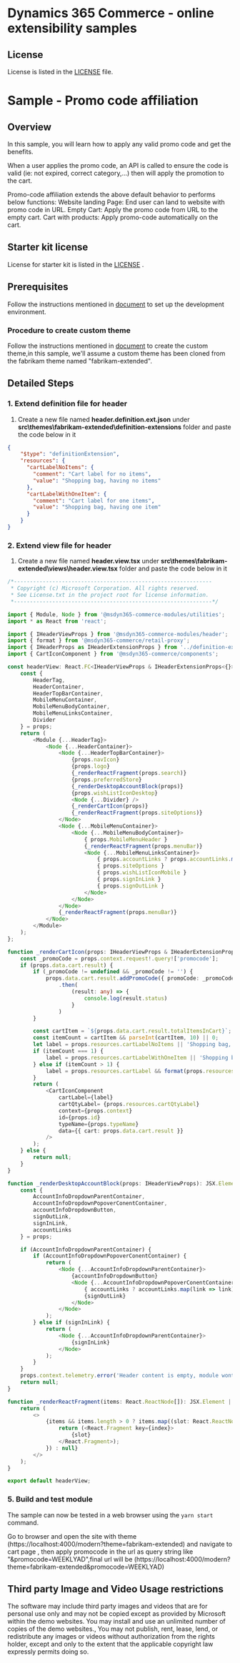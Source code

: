 # Dynamics 365 Commerce - online extensibility samples

## License
License is listed in the [LICENSE](./LICENSE) file.

# Sample - Promo code affiliation

## Overview
In this sample, you will learn how to apply any valid promo code and get the benefits.

When a user applies the promo code, an API is called to ensure the code is valid (ie: not expired, correct category,...) then will apply the promotion to the cart.

Promo-code affiliation extends the above default behavior to performs below functions:
Website landing Page: End user can land to website with promo code in URL.
Empty Cart: Apply the promo code from URL to the empty cart.
Cart with products: Apply promo-code automatically on the cart.

## Starter kit license
License for starter kit is listed in the [LICENSE](./module-library/LICENSE) .

## Prerequisites
Follow the instructions mentioned in [document](https://docs.microsoft.com/en-us/dynamics365/commerce/e-commerce-extensibility/setup-dev-environment) to set up the development environment.

### Procedure to create custom theme
Follow the instructions mentioned in [document](https://docs.microsoft.com/en-us/dynamics365/commerce/e-commerce-extensibility/create-theme) to create the custom theme,in this sample, we'll assume a custom theme has been cloned from the fabrikam theme named "fabrikam-extended".

## Detailed Steps
### 1. Extend definition file for header
1. Create a new file named **header.definition.ext.json** under **src\themes\fabrikam-extended\definition-extensions** folder and paste the code below in it

```json
{
    "$type": "definitionExtension",
    "resources": {
      "cartLabelNoItems": {
        "comment": "Cart label for no items",
        "value": "Shopping bag, having no items"
      },
      "cartLabelWithOneItem": {
        "comment": "Cart label for one items",
        "value": "Shopping bag, having one item"
      }
    }
}
```

### 2. Extend view file for header
1. Create a new file named **header.view.tsx** under **src\themes\fabrikam-extended\views\header.view.tsx** folder and paste the code below in it

```typescript
/*--------------------------------------------------------------
 * Copyright (c) Microsoft Corporation. All rights reserved.
 * See License.txt in the project root for license information.
 *--------------------------------------------------------------*/

import { Module, Node } from '@msdyn365-commerce-modules/utilities';
import * as React from 'react';

import { IHeaderViewProps } from '@msdyn365-commerce-modules/header';
import { format } from '@msdyn365-commerce/retail-proxy';
import { IHeaderProps as IHeaderExtensionProps } from '../definition-extensions/header.ext.props.autogenerated';
import { CartIconComponent } from '@msdyn365-commerce/components';

const headerView: React.FC<IHeaderViewProps & IHeaderExtensionProps<{}>> = props => {
    const {
        HeaderTag,
        HeaderContainer,
        HeaderTopBarContainer,
        MobileMenuContainer,
        MobileMenuBodyContainer,
        MobileMenuLinksContainer,
        Divider
    } = props;
    return (
        <Module {...HeaderTag}>
            <Node {...HeaderContainer}>
                <Node {...HeaderTopBarContainer}>
                    {props.navIcon}
                    {props.logo}
                    {_renderReactFragment(props.search)}
                    {props.preferredStore}
                    {_renderDesktopAccountBlock(props)}
                    {props.wishListIconDesktop}
                    <Node {...Divider} />
                    {_renderCartIcon(props)}
                    {_renderReactFragment(props.siteOptions)}
                </Node>
                <Node {...MobileMenuContainer}>
                    <Node {...MobileMenuBodyContainer}>
                        { props.MobileMenuHeader }
                        {_renderReactFragment(props.menuBar)}
                        <Node {...MobileMenuLinksContainer}>
                            { props.accountLinks ? props.accountLinks.map(link => link) : false }
                            { props.siteOptions }
                            { props.wishListIconMobile }
                            { props.signInLink }
                            { props.signOutLink }
                        </Node>
                    </Node>
                </Node>
                {_renderReactFragment(props.menuBar)}
            </Node>
        </Module>
    );
};

function _renderCartIcon(props: IHeaderViewProps & IHeaderExtensionProps<{}>): JSX.Element | null {
    const _promoCode = props.context.request!.query!['promocode'];
    if (props.data.cart.result) {
        if (_promoCode != undefined && _promoCode != '') {
            props.data.cart.result.addPromoCode({ promoCode: _promoCode })
                .then(
                    (result: any) => {
                        console.log(result.status)
                    }
                )
        }

        const cartItem = `${props.data.cart.result.totalItemsInCart}`;
        const itemCount = cartItem && parseInt(cartItem, 10) || 0;
        let label = props.resources.cartLabelNoItems || 'Shopping bag, having no items';
        if (itemCount === 1) {
            label = props.resources.cartLabelWithOneItem || 'Shopping bag, having one item';
        } else if (itemCount > 1) {
            label = props.resources.cartLabel && format(props.resources.cartLabel, cartItem) || `Shopping bag, having ${itemCount} items`;
        }
        return (
            <CartIconComponent
                cartLabel={label}
                cartQtyLabel= {props.resources.cartQtyLabel}
                context={props.context}
                id={props.id}
                typeName={props.typeName}
                data={{ cart: props.data.cart.result }}
            />
        );
    } else {
        return null;
    }
}

function _renderDesktopAccountBlock(props: IHeaderViewProps): JSX.Element | null {
    const {
        AccountInfoDropdownParentContainer,
        AccountInfoDropdownPopoverConentContainer,
        accountInfoDropdownButton,
        signOutLink,
        signInLink,
        accountLinks
    } = props;

    if (AccountInfoDropdownParentContainer) {
        if (AccountInfoDropdownPopoverConentContainer) {
            return (
                <Node {...AccountInfoDropdownParentContainer}>
                    {accountInfoDropdownButton}
                    <Node {...AccountInfoDropdownPopoverConentContainer}>
                        { accountLinks ? accountLinks.map(link => link) : false }
                        {signOutLink}
                    </Node>
                </Node>
            );
        } else if (signInLink) {
            return (
                <Node {...AccountInfoDropdownParentContainer}>
                    {signInLink}
                </Node>
            );
        }
    }
    props.context.telemetry.error('Header content is empty, module wont render.');
    return null;
}

function _renderReactFragment(items: React.ReactNode[]): JSX.Element | null {
    return (
        <>
            {items && items.length > 0 ? items.map((slot: React.ReactNode, index: number) => {
                return (<React.Fragment key={index}>
                    {slot}
                </React.Fragment>);
            }) : null}
        </>
    );
}

export default headerView;
```

### 5. Build and test module

The sample can now be tested in a web browser using the ```yarn start``` command.

Go to browser and open the site with theme (https://localhost:4000/modern?theme=fabrikam-extended) and navigate to cart page , then apply promocode in the url as query string like "&promocode=WEEKLYAD",final url will be (https://localhost:4000/modern?theme=fabrikam-extended&promocode=WEEKLYAD)

## Third party Image and Video Usage restrictions

The software may include third party images and videos that are for personal use only and may not be copied except as provided by Microsoft within the demo websites.  You may install and use an unlimited number of copies of the demo websites., You may not publish, rent, lease, lend, or redistribute any images or videos without authorization from the rights holder, except and only to the extent that the applicable copyright law expressly permits doing so.
